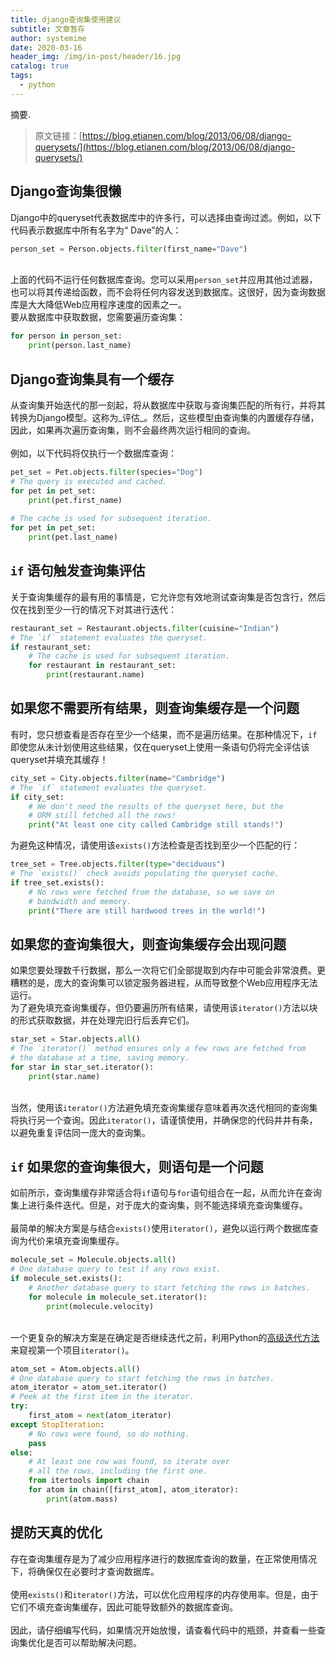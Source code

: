 ```yaml
---
title: django查询集使用建议
subtitle: 文章暂存
author: systemime
date: 2020-03-16
header_img: /img/in-post/header/16.jpg
catalog: true
tags:
  - python
---
```

摘要.

<!-- more -->
> 原文链接：[https://blog.etianen.com/blog/2013/06/08/django-querysets/](https://blog.etianen.com/blog/2013/06/08/django-querysets/)

<a name="WDUpC"></a>
## Django查询集很懒
Django中的queryset代表数据库中的许多行，可以选择由查询过滤。例如，以下代码表示数据库中所有名字为“ Dave”的人：
```python
person_set = Person.objects.filter(first_name="Dave")
```

<br />上面的代码不运行任何数据库查询。您可以采用`person_set`并应用其他过滤器，也可以将其传递给函数，而不会将任何内容发送到数据库。这很好，因为查询数据库是大大降低Web应用程序速度的因素之一。<br />要从数据库中获取数据，您需要遍历查询集：<br />

```python
for person in person_set:
    print(person.last_name)
```


<a name="543a84d7"></a>
## Django查询集具有一个缓存
从查询集开始迭代的那一刻起，将从数据库中获取与查询集匹配的所有行，并将其转换为Django模型。这称为_评估_。然后，这些模型由查询集的内置缓存存储，因此，如果再次遍历查询集，则不会最终两次运行相同的查询。<br />
<br />例如，以下代码将仅执行一个数据库查询：
```python
pet_set = Pet.objects.filter(species="Dog")
# The query is executed and cached.
for pet in pet_set:
    print(pet.first_name)
    
# The cache is used for subsequent iteration.
for pet in pet_set:
    print(pet.last_name)
```


<a name="iIgxu"></a>
## `if` 语句触发查询集评估
关于查询集缓存的最有用的事情是，它允许您有效地测试查询集是否包含行，然后仅在找到至少一行的情况下对其进行迭代：<br />

```python
restaurant_set = Restaurant.objects.filter(cuisine="Indian")
# The `if` statement evaluates the queryset.
if restaurant_set:
    # The cache is used for subsequent iteration.
    for restaurant in restaurant_set:
        print(restaurant.name)
```


<a name="PJlzS"></a>
## 如果您不需要所有结果，则查询集缓存是一个问题
有时，您只想查看是否存在至少一个结果，而不是遍历结果。在那种情况下，`if`即使您从未计划使用这些结果，仅在queryset上使用一条语句仍将完全评估该queryset并填充其缓存！<br />

```python
city_set = City.objects.filter(name="Cambridge")
# The `if` statement evaluates the queryset.
if city_set:
    # We don't need the results of the queryset here, but the
    # ORM still fetched all the rows!
    print("At least one city called Cambridge still stands!")
```
为避免这种情况，请使用该`exists()`方法检查是否找到至少一个匹配的行：
```python
tree_set = Tree.objects.filter(type="deciduous")
# The `exists()` check avoids populating the queryset cache.
if tree_set.exists():
    # No rows were fetched from the database, so we save on
    # bandwidth and memory.
    print("There are still hardwood trees in the world!")
```
<a name="PMoPC"></a>
## 如果您的查询集很大，则查询集缓存会出现问题
如果您要处理数千行数据，那么一次将它们全部提取到内存中可能会非常浪费。更糟糕的是，庞大的查询集可以锁定服务器进程，从而导致整个Web应用程序无法运行。<br />为了避免填充查询集缓存，但仍要遍历所有结果，请使用该`iterator()`方法以块的形式获取数据，并在处理完旧行后丢弃它们。
```python
star_set = Star.objects.all()
# The `iterator()` method ensures only a few rows are fetched from
# the database at a time, saving memory.
for star in star_set.iterator():
    print(star.name)
```

<br />当然，使用该`iterator()`方法避免填充查询集缓存意味着再次迭代相同的查询集将执行另一个查询。因此`iterator()`，请谨慎使用，并确保您的代码井井有条，以避免重复评估同一庞大的查询集。<br />

<a name="cynSb"></a>
## `if` 如果您的查询集很大，则语句是一个问题
如前所示，查询集缓存非常适合将`if`语句与`for`语句组合在一起，从而允许在查询集上进行条件迭代。但是，对于庞大的查询集，则不能选择填充查询集缓存。<br />
<br />最简单的解决方案是与结合`exists()`使用`iterator()`，避免以运行两个数据库查询为代价来填充查询集缓存。
```python
molecule_set = Molecule.objects.all()
# One database query to test if any rows exist.
if molecule_set.exists():
    # Another database query to start fetching the rows in batches.
    for molecule in molecule_set.iterator():
        print(molecule.velocity)
```

<br />一个更复杂的解决方案是在确定是否继续迭代之前，利用Python的[高级迭代方法](https://docs.python.org/2/library/itertools.html)来窥视第一个项目`iterator()`。
```python
atom_set = Atom.objects.all()
# One database query to start fetching the rows in batches.
atom_iterator = atom_set.iterator()
# Peek at the first item in the iterator.
try:
    first_atom = next(atom_iterator)
except StopIteration:
    # No rows were found, so do nothing.
    pass
else:
    # At least one row was found, so iterate over
    # all the rows, including the first one.
    from itertools import chain
    for atom in chain([first_atom], atom_iterator):
        print(atom.mass)
```
<a name="xS6nC"></a>
## 提防天真的优化
存在查询集缓存是为了减少应用程序进行的数据库查询的数量，在正常使用情况下，将确保仅在必要时才查询数据库。<br />
<br />使用`exists()`和`iterator()`方法，可以优化应用程序的内存使用率。但是，由于它们不填充查询集缓存，因此可能导致额外的数据库查询。<br />
<br />因此，请仔细编写代码，如果情况开始放慢，请查看代码中的瓶颈，并查看一些查询集优化是否可以帮助解决问题。
